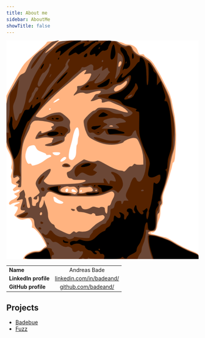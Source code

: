 ```yaml
---
title: About me
sidebar: AboutMe
showTitle: false
---
```



![img](./images/badeand_portait.png "img")


|        |        | 
| ------------- |:-------------:| 
| **Name**      | Andreas Bade | 
| **LinkedIn profile**      |   [linkedin.com/in/badeand/](https://www.linkedin.com/in/badeand/)    | 
| **GitHub profile**      |   [github.com/badeand/](https://github.com/badeand/)    | 


## Projects
* [Badebue](./projects/badebue/badebue.md)
* [Fuzz](./projects/fuzz/fuzz.md)
